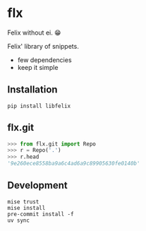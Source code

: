 # flx
Felix without ei. 😁

Felix' library of snippets.

- few dependencies
- keep it simple


## Installation
```
pip install libfelix
```


## flx.git
```python
>>> from flx.git import Repo
>>> r = Repo('.')
>>> r.head
'9e260ece8558ba9a6c4ad6a9c89905630fe0140b'
```


## Development
```
mise trust
mise install
pre-commit install -f
uv sync
```
